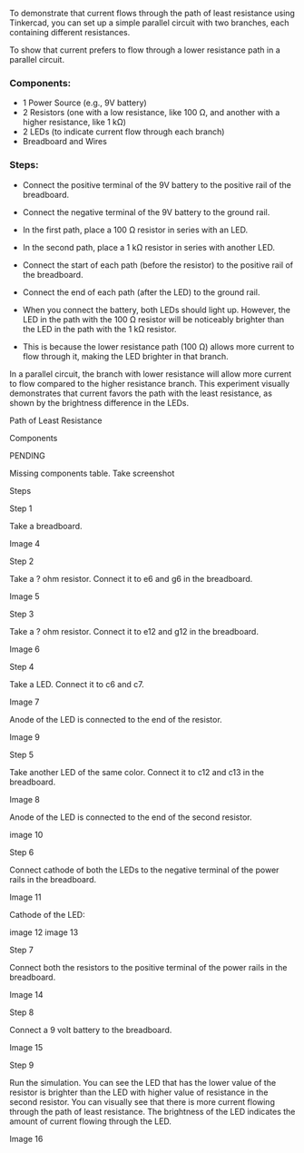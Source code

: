 
To demonstrate that current flows through the path of least resistance using Tinkercad, you can set up a simple parallel circuit with two branches, each containing different resistances.

To show that current prefers to flow through a lower resistance path in a parallel circuit.

### Components:

- 1 Power Source (e.g., 9V battery)
- 2 Resistors (one with a low resistance, like 100 Ω, and another with a higher resistance, like 1 kΩ)
- 2 LEDs (to indicate current flow through each branch)
- Breadboard and Wires

### Steps:

   - Connect the positive terminal of the 9V battery to the positive rail of the breadboard.
   - Connect the negative terminal of the 9V battery to the ground rail.

   - In the first path, place a 100 Ω resistor in series with an LED.
   - In the second path, place a 1 kΩ resistor in series with another LED.

   - Connect the start of each path (before the resistor) to the positive rail of the breadboard.
   - Connect the end of each path (after the LED) to the ground rail.

   - When you connect the battery, both LEDs should light up. However, the LED in the path with the 100 Ω resistor will be noticeably brighter than the LED in the path with the 1 kΩ resistor.
   - This is because the lower resistance path (100 Ω) allows more current to flow through it, making the LED brighter in that branch.

In a parallel circuit, the branch with lower resistance will allow more current to flow compared to the higher resistance branch. This experiment visually demonstrates that current favors the path with the least resistance, as shown by the brightness difference in the LEDs.

Path of Least Resistance


Components

PENDING

Missing components table. Take screenshot

Steps

Step 1

Take a breadboard.

Image 4

Step 2

Take a ? ohm resistor. Connect it to e6 and g6 in the breadboard.

Image 5

Step 3

Take a ? ohm resistor. Connect it to e12 and g12 in the breadboard.

Image 6

Step 4

Take a LED. Connect it to c6 and c7.

Image 7

Anode of the LED is connected to the end of the resistor.

Image 9

Step 5

Take another LED of the same color. Connect it to c12 and c13 in the breadboard.

Image 8

Anode of the LED is connected to the end of the second resistor.

image 10

Step 6

Connect cathode of both the LEDs to the negative terminal of the power rails in the breadboard.

Image 11

Cathode of the LED:

image 12
image 13

Step 7

Connect both the resistors to the positive terminal of the power rails in the breadboard.

Image 14

Step 8

Connect a 9 volt battery to the breadboard.

Image 15

Step 9

Run the simulation. You can see the LED that has the lower value of the resistor is brighter than the LED with higher value of resistance in the second resistor. You can visually see that there is more current flowing through the path of least resistance. The brightness of the LED indicates the amount of current flowing through the LED.

Image 16


